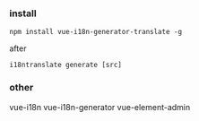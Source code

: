 ### install

```
npm install vue-i18n-generator-translate -g
```

after

```
i18ntranslate generate [src]
```

### other

vue-i18n
vue-i18n-generator
vue-element-admin
